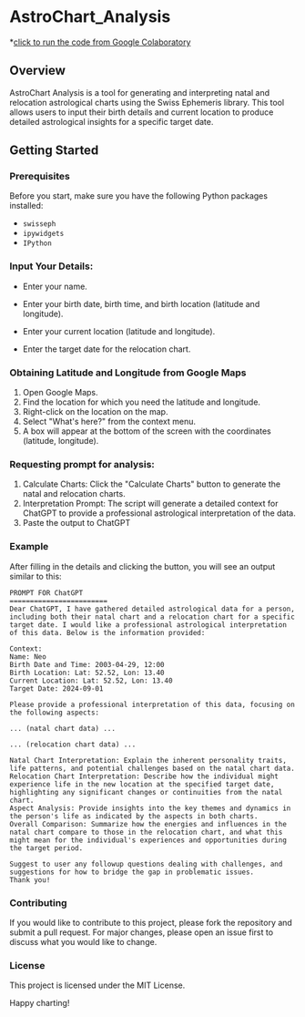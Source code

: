 # AstroChart_Analysis
*[click to run the code from Google Colaboratory](https://colab.research.google.com/github/catch-twenty2/AstroChart_Analysis/blob/main/AstroChartAnalysis3.ipynb)

## Overview
AstroChart Analysis is a tool for generating and interpreting natal and relocation astrological charts using the Swiss Ephemeris library. This tool allows users to input their birth details and current location to produce detailed astrological insights for a specific target date.

## Getting Started

### Prerequisites
Before you start, make sure you have the following Python packages installed:
- `swisseph`
- `ipywidgets`
- `IPython`

### Input Your Details:

* Enter your name.

* Enter your birth date, birth time, and birth location (latitude and longitude).

* Enter your current location (latitude and longitude).

* Enter the target date for the relocation chart.

### Obtaining Latitude and Longitude from Google Maps
1. Open Google Maps.
2. Find the location for which you need the latitude and longitude.
3. Right-click on the location on the map.
4. Select "What's here?" from the context menu.
5. A box will appear at the bottom of the screen with the coordinates (latitude, longitude).

### Requesting prompt for analysis:
1. Calculate Charts: Click the "Calculate Charts" button to generate the natal and relocation charts.
2. Interpretation Prompt: The script will generate a detailed context for ChatGPT to provide a professional astrological interpretation of the data.
3. Paste the output to ChatGPT

### Example

After filling in the details and clicking the button, you will see an output similar to this:

```
PROMPT FOR ChatGPT
========================
Dear ChatGPT, I have gathered detailed astrological data for a person, including both their natal chart and a relocation chart for a specific target date. I would like a professional astrological interpretation of this data. Below is the information provided:

Context:
Name: Neo
Birth Date and Time: 2003-04-29, 12:00
Birth Location: Lat: 52.52, Lon: 13.40
Current Location: Lat: 52.52, Lon: 13.40
Target Date: 2024-09-01

Please provide a professional interpretation of this data, focusing on the following aspects:

... (natal chart data) ...

... (relocation chart data) ...

Natal Chart Interpretation: Explain the inherent personality traits, life patterns, and potential challenges based on the natal chart data.
Relocation Chart Interpretation: Describe how the individual might experience life in the new location at the specified target date, highlighting any significant changes or continuities from the natal chart.
Aspect Analysis: Provide insights into the key themes and dynamics in the person's life as indicated by the aspects in both charts.
Overall Comparison: Summarize how the energies and influences in the natal chart compare to those in the relocation chart, and what this might mean for the individual's experiences and opportunities during the target period.

Suggest to user any followup questions dealing with challenges, and suggestions for how to bridge the gap in problematic issues.
Thank you!
```


### Contributing
If you would like to contribute to this project, please fork the repository and submit a pull request. For major changes, please open an issue first to discuss what you would like to change.

### License
This project is licensed under the MIT License.

Happy charting!
